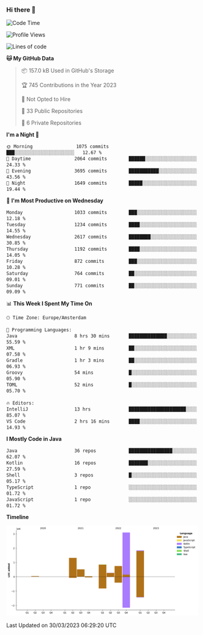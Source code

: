 ### Hi there 👋


<!--START_SECTION:waka-->
![Code Time](http://img.shields.io/badge/Code%20Time-3%2C113%20hrs%2015%20mins-blue)

![Profile Views](http://img.shields.io/badge/Profile%20Views-1-blue)

![Lines of code](https://img.shields.io/badge/From%20Hello%20World%20I%27ve%20Written-8.7%20million%20lines%20of%20code-blue)

**🐱 My GitHub Data** 

> 📦 157.0 kB Used in GitHub's Storage 
 > 
> 🏆 745 Contributions in the Year 2023
 > 
> 🚫 Not Opted to Hire
 > 
> 📜 33 Public Repositories 
 > 
> 🔑 6 Private Repositories 
 > 
**I'm a Night 🦉** 

```text
🌞 Morning                1075 commits        ███░░░░░░░░░░░░░░░░░░░░░░   12.67 % 
🌆 Daytime                2064 commits        ██████░░░░░░░░░░░░░░░░░░░   24.33 % 
🌃 Evening                3695 commits        ███████████░░░░░░░░░░░░░░   43.56 % 
🌙 Night                  1649 commits        █████░░░░░░░░░░░░░░░░░░░░   19.44 % 
```
📅 **I'm Most Productive on Wednesday** 

```text
Monday                   1033 commits        ███░░░░░░░░░░░░░░░░░░░░░░   12.18 % 
Tuesday                  1234 commits        ████░░░░░░░░░░░░░░░░░░░░░   14.55 % 
Wednesday                2617 commits        ████████░░░░░░░░░░░░░░░░░   30.85 % 
Thursday                 1192 commits        ████░░░░░░░░░░░░░░░░░░░░░   14.05 % 
Friday                   872 commits         ███░░░░░░░░░░░░░░░░░░░░░░   10.28 % 
Saturday                 764 commits         ██░░░░░░░░░░░░░░░░░░░░░░░   09.01 % 
Sunday                   771 commits         ██░░░░░░░░░░░░░░░░░░░░░░░   09.09 % 
```


📊 **This Week I Spent My Time On** 

```text
🕑︎ Time Zone: Europe/Amsterdam

💬 Programming Languages: 
Java                     8 hrs 30 mins       ██████████████░░░░░░░░░░░   55.59 % 
XML                      1 hr 9 mins         ██░░░░░░░░░░░░░░░░░░░░░░░   07.58 % 
Gradle                   1 hr 3 mins         ██░░░░░░░░░░░░░░░░░░░░░░░   06.93 % 
Groovy                   54 mins             █░░░░░░░░░░░░░░░░░░░░░░░░   05.90 % 
TOML                     52 mins             █░░░░░░░░░░░░░░░░░░░░░░░░   05.70 % 

🔥 Editors: 
IntelliJ                 13 hrs              █████████████████████░░░░   85.07 % 
VS Code                  2 hrs 16 mins       ████░░░░░░░░░░░░░░░░░░░░░   14.93 % 
```

**I Mostly Code in Java** 

```text
Java                     36 repos            ████████████████░░░░░░░░░   62.07 % 
Kotlin                   16 repos            ███████░░░░░░░░░░░░░░░░░░   27.59 % 
Shell                    3 repos             █░░░░░░░░░░░░░░░░░░░░░░░░   05.17 % 
TypeScript               1 repo              ░░░░░░░░░░░░░░░░░░░░░░░░░   01.72 % 
JavaScript               1 repo              ░░░░░░░░░░░░░░░░░░░░░░░░░   01.72 % 
```



**Timeline**

![Lines of Code chart](https://raw.githubusercontent.com/powercasgamer/powercasgamer/master/assets/bar_graph.png)


 Last Updated on 30/03/2023 06:29:20 UTC
<!--END_SECTION:waka-->
